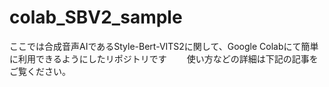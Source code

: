 # colab_SBV2_sample

ここでは合成音声AIであるStyle-Bert-VITS2に関して、Google Colabにて簡単に利用できるようにしたリポジトリです　　
使い方などの詳細は下記の記事をご覧ください。
